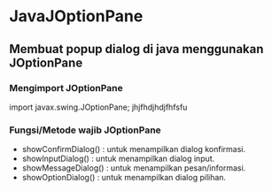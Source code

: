 # JavaJOptionPane
Membuat popup dialog di java menggunakan JOptionPane
--
### Mengimport JOptionPane
import javax.swing.JOptionPane;
jhjfhdjhdjfhfsfu

### Fungsi/Metode wajib JOptionPane
- showConfirmDialog() : untuk menampilkan dialog konfirmasi.
- showInputDialog() : untuk menampilkan dialog input.
- showMessageDialog() : untuk menampilkan pesan/informasi.
- showOptionDialog() : untuk menampilkan dialog pilihan.


